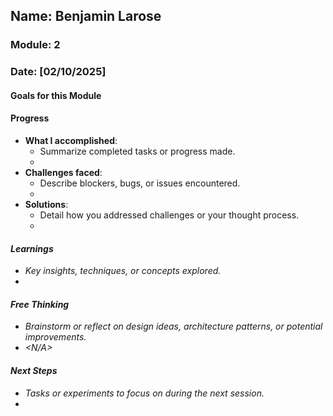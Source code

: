 <!-- Markdown Docs: https://docs.github.com/en/get-started/writing-on-github/getting-started-with-writing-and-formatting-on-github/basic-writing-and-formatting-syntax -->
## Name: Benjamin Larose
### Module: 2

<!-- Repeat the below as needed-->
### Date: [02/10/2025]

#### Goals for this Module
<!-- Example Template (include the brackets to make a checklist, fill them in as appropriate
- [x] Goal 1: Complete Case Study 1
- [x] Goal 2: Learn more about game design
- [x] Goal 3: Complete this dev log
-->

#### Progress
- **What I accomplished**:
  - Summarize completed tasks or progress made.
  - <Completed case study one>
- **Challenges faced**:
  - Describe blockers, bugs, or issues encountered.
  -  <Had a little toruble finding reviews for my game.>
- **Solutions**:
  - Detail how you addressed challenges or your thought process.
  -  <I looked for lesser know review outlets to find a review for my game>

#### Learnings
- Key insights, techniques, or concepts explored.
-  <Learned about how some games integrate their story into their gameplay>

#### Free Thinking
- Brainstorm or reflect on design ideas, architecture patterns, or potential improvements.
-  <N/A>
<!--

- Example prompts:
  - "What if the player interactions were asynchronous instead of real-time?"
  - "How could ECS improve performance in this system?"
  - "Does my current design support scalability? How can it improve?"
  
-->

#### Next Steps
- Tasks or experiments to focus on during the next session.
-  <Completing new assignments>
